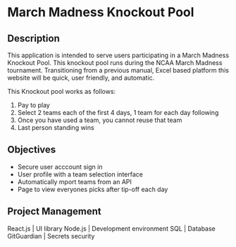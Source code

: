 # March Madness Knockout Pool

## Description
This application is intended to serve users participating in a March Madness Knockout Pool. This knockout pool runs during the NCAA March Madness tournament. Transitioning from a previous manual, Excel based platform this website will be quick, user friendly, and automatic. 

This Knockout pool works as follows:
1. Pay to play
2. Select 2 teams each of the first 4 days, 1 team for each day following
3. Once you have used a team, you cannot reuse that team
4. Last person standing wins

## Objectives
- Secure user acccount sign in
- User profile with a team selection interface
- Automatically mport teams from an API
- Page to view everyones picks after tip-off each day


## Project Management

React.js | UI library
Node.js | Development environment
SQL | Database
GitGuardian | Secrets security
